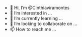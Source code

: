 - 👋 Hi, I’m @Cinthiaviramontes
- 👀 I’m interested in ...
- 🌱 I’m currently learning ...
- 💞️ I’m looking to collaborate on ...
- 📫 How to reach me ...

<!---
Cinthiaviramontes/Cinthiaviramontes is a ✨ special ✨ repository because its `README.md` (this file) appears on your GitHub profile.
You can click the Preview link to take a look at your changes.
--->
